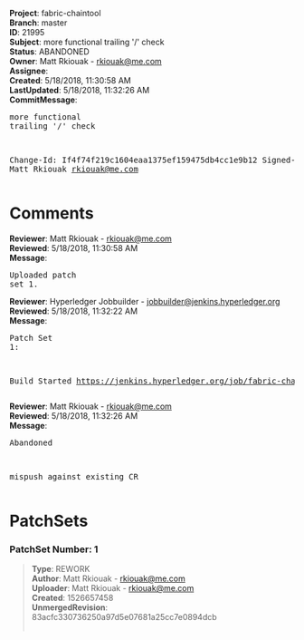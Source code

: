 <strong>Project</strong>: fabric-chaintool<br><strong>Branch</strong>: master<br><strong>ID</strong>: 21995<br><strong>Subject</strong>: more functional trailing '/' check<br><strong>Status</strong>: ABANDONED<br><strong>Owner</strong>: Matt Rkiouak - rkiouak@me.com<br><strong>Assignee</strong>:<br><strong>Created</strong>: 5/18/2018, 11:30:58 AM<br><strong>LastUpdated</strong>: 5/18/2018, 11:32:26 AM<br><strong>CommitMessage</strong>:<br><pre>more functional trailing '/' check

Change-Id: If4f74f219c1604eaa1375ef159475db4cc1e9b12
Signed-off-by: Matt Rkiouak <rkiouak@me.com>
</pre><h1>Comments</h1><strong>Reviewer</strong>: Matt Rkiouak - rkiouak@me.com<br><strong>Reviewed</strong>: 5/18/2018, 11:30:58 AM<br><strong>Message</strong>: <pre>Uploaded patch set 1.</pre><strong>Reviewer</strong>: Hyperledger Jobbuilder - jobbuilder@jenkins.hyperledger.org<br><strong>Reviewed</strong>: 5/18/2018, 11:32:22 AM<br><strong>Message</strong>: <pre>Patch Set 1:

Build Started https://jenkins.hyperledger.org/job/fabric-chaintool-verify-x86_64/133/</pre><strong>Reviewer</strong>: Matt Rkiouak - rkiouak@me.com<br><strong>Reviewed</strong>: 5/18/2018, 11:32:26 AM<br><strong>Message</strong>: <pre>Abandoned

mispush against existing CR</pre><h1>PatchSets</h1><h3>PatchSet Number: 1</h3><blockquote><strong>Type</strong>: REWORK<br><strong>Author</strong>: Matt Rkiouak - rkiouak@me.com<br><strong>Uploader</strong>: Matt Rkiouak - rkiouak@me.com<br><strong>Created</strong>: 1526657458<br><strong>UnmergedRevision</strong>: 83acfc330736250a97d5e07681a25cc7e0894dcb<br><br></blockquote>